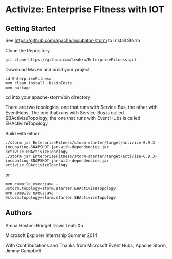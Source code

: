 Activize: Enterprise Fitness with IOT
=================

Getting Started
-----------------
See https://github.com/apache/incubator-storm to install Storm

Clone the Repository

    git clone https://github.com/leahxu/EnterpriseFitness.git

Download Maven and build your project.

    cd EnterpriseFitness
    mvn clean install -DskipTests
    mvn package

cd into your apache-storm/bin directory 

There are two topologies, one that runs with Service Bus, the other with EventHubs. The one that runs with Service Bus is called SBActivizeTopology, the one that runs with Event Hubs is called EHActivizeTopology

Build with either 

    ./storm jar EnterpriseFitness/storm-starter/target/activize-0.9.3-incubating-SNAPSHOT-jar-with-dependencies.jar activize.EHActivizeTopology
    ./storm jar EnterpriseFitness/storm-starter/target/activize-0.9.3-incubating-SNAPSHOT-jar-with-dependencies.jar activize.SBActivizeTopology

or 

    mvn compile exec:java -Dstorm.topology=storm.starter.EHActivizeTopology
    mvn compile exec:java -Dstorm.topology=storm.starter.SBActivizeTopology

Authors
-----------------
Amna Hashmi
Bridget Davis
Leah Xu

Microsoft Explorer Internship Summer 2014

With Contributations and Thanks from Microsoft Event Hubs, Apache Storm, Jimmy Campbell


